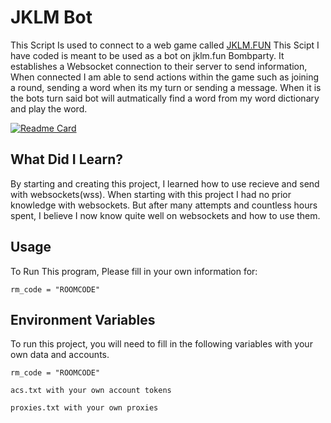 
# JKLM Bot

This Script Is used to connect to a web game called [JKLM.FUN](https://www.jklm.fun)
This Scipt I have coded is meant to be used as a bot on jklm.fun Bombparty. It establishes a Websocket connection to their server to send information, When connected I am able to send actions within the game such as joining a round, sending a word when its my turn or sending a message. When it is the bots turn said bot will autmatically find a word from my word dictionary and play the word.

[![Readme Card](https://github-readme-stats.vercel.app/api/pin/?username=WaterBongo&repo=Public_Jklm_Cheat)](https://github.com/WaterBongo/Public_Jklm_Cheat)
## What Did I Learn?
By starting and creating this project, I learned how to use recieve and send with websockets(wss). When starting with this project I had no prior knowledge with websockets. But after many attempts and countless hours spent, I believe I now know quite well on websockets and how to use them.
## Usage

To Run This program, Please fill in your own information for:
```
rm_code = "ROOMCODE"
```


## Environment Variables

To run this project, you will need to fill in the following variables with your own data and accounts.

`rm_code = "ROOMCODE"`

`acs.txt with your own account tokens`

`proxies.txt with your own proxies`
